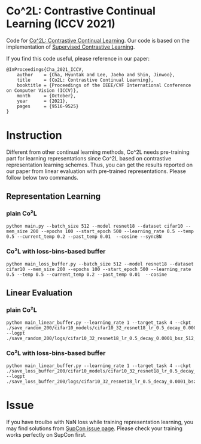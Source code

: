 # Co^2L: Contrastive Continual Learning (ICCV 2021)

Code for [Co^2L: Contrastive Continual Learning](https://arxiv.org/abs/2106.14413). 
Our code is based on the implementation of [Supervised Contrastive Learning](https://github.com/HobbitLong/SupContrast). 

If you find this code useful, please reference in our paper:

```
@InProceedings{Cha_2021_ICCV,
    author    = {Cha, Hyuntak and Lee, Jaeho and Shin, Jinwoo},
    title     = {Co2L: Contrastive Continual Learning},
    booktitle = {Proceedings of the IEEE/CVF International Conference on Computer Vision (ICCV)},
    month     = {October},
    year      = {2021},
    pages     = {9516-9525}
}
```

# Instruction

Different from other continual learning methods, Co^2L needs pre-training part for learning representations since Co^2L based on contrastive representation learning schemes. Thus, you can get the results reported on our paper from linear evaluation with pre-trained representations. Please follow below two commands. 

## Representation Learning
### plain Co²L
```
python main.py --batch_size 512 --model resnet18 --dataset cifar10 --mem_size 200 --epochs 100 --start_epoch 500 --learning_rate 0.5 --temp 0.5 --current_temp 0.2 --past_temp 0.01  --cosine --syncBN
```
### Co²L with loss-bins-based buffer
```
python main_loss_buffer.py --batch_size 512 --model resnet18 --dataset cifar10 --mem_size 200 --epochs 100 --start_epoch 500 --learning_rate 0.5 --temp 0.5 --current_temp 0.2 --past_temp 0.01  --cosine
```

## Linear Evaluation
### plain Co²L
```
python main_linear_buffer.py --learning_rate 1 --target_task 4 --ckpt ./save_random_200/cifar10_models/cifar10_32_resnet18_lr_0.5_decay_0.0001_bsz_512_temp_0.5_momentum_1.000_trial_0_500_100_0.2_0.01_1.0_cosine_warm/ --logpt ./save_random_200/logs/cifar10_32_resnet18_lr_0.5_decay_0.0001_bsz_512_temp_0.5_momentum_1.000_trial_0_500_100_0.2_0.01_1.0_cosine_warm/
```
### Co²L with loss-bins-based buffer
```
python main_linear_buffer.py --learning_rate 1 --target_task 4 --ckpt ./save_loss_buffer_200/cifar10_models/cifar10_32_resnet18_lr_0.5_decay_0.0001_bsz_512_temp_0.5_momentum_1.000_trial_0_500_100_0.2_0.01_1.0_cosine_warm/ --logpt ./save_loss_buffer_200/logs/cifar10_32_resnet18_lr_0.5_decay_0.0001_bsz_512_temp_0.5_momentum_1.000_trial_0_500_100_0.2_0.01_1.0_cosine_warm/
```

# Issue

If you have troulbe with NaN loss while training representation learning, you may find solutions from [SupCon issue page](https://github.com/HobbitLong/SupContrast/issues). Please check your training works perfectly on SupCon first. 
